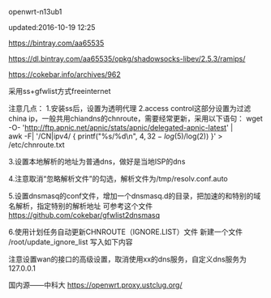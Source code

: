 openwrt-n13ub1

updated:2016-10-19 12:25


https://bintray.com/aa65535

https://dl.bintray.com/aa65535/opkg/shadowsocks-libev/2.5.3/ramips/

https://cokebar.info/archives/962

采用ss+gfwlist方式freeinternet

注意几点：
1.安装ss后，设置为透明代理
2.access control这部分设置为过滤china ip，一般共用chiandns的chnroute，需要经常更新，采用以下语句：
wget -O- 'http://ftp.apnic.net/apnic/stats/apnic/delegated-apnic-latest' | \
    awk -F\| '/CN\|ipv4/ { printf("%s/%d\n", $4, 32-log($5)/log(2)) }' > \
    /etc/chnroute.txt

3.设置本地解析的地址为普通dns，做好是当地ISP的dns

4.注意取消“忽略解析文件”的勾选，解析文件为/tmp/resolv.conf.auto

5.设置dnsmasq的conf文件，增加一个dnsmasq.d的目录，把加速的和特别的域名解析，指定特别的解析地址
可参考这个文件  https://github.com/cokebar/gfwlist2dnsmasq

6.使用计划任务自动更新CHNROUTE（IGNORE.LIST）文件
新建一个文件 /root/update_ignore_list 写入如下内容

注意设置wan的接口的高级设置，取消使用xx的dns服务，自定义dns服务为127.0.0.1



国内源——中科大
https://openwrt.proxy.ustclug.org/







